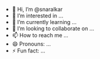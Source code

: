 - 👋 Hi, I’m @snaralkar
- 👀 I’m interested in ...
- 🌱 I’m currently learning ...
- 💞️ I’m looking to collaborate on ...
- 📫 How to reach me ...
- 😄 Pronouns: ...
- ⚡ Fun fact: ...

<!---
snaralkar/snaralkar is a ✨ special ✨ repository because its `README.md` (this file) appears on your GitHub profile.
You can click the Preview link to take a look at your changes.
--->
